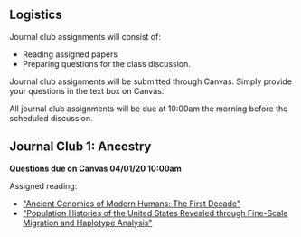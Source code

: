 ## Logistics

Journal club assignments will consist of:
* Reading assigned papers
* Preparing questions for the class discussion.

Journal club assignments will be submitted through Canvas. Simply provide your questions in the text box on Canvas.

All journal club assignments will be due at 10:00am the morning before the scheduled discussion.

<a name="JC1"></a>
## Journal Club 1: Ancestry

**Questions due on Canvas 04/01/20 10:00am**

Assigned reading:
* ["Ancient Genomics of Modern Humans: The First Decade"](https://github.com/gymreklab/cse284-spring20/blob/master/jc-papers/JC1-ancestry/Genetics-ModernHumans-AnnualReviews.pdf)
* ["Population Histories of the United States Revealed through Fine-Scale Migration and Haplotype Analysis"](https://github.com/gymreklab/cse284-spring20/raw/master/jc-papers/JC1-ancestry/Ancestry-USPopulation-AJHG2020.pdf)


